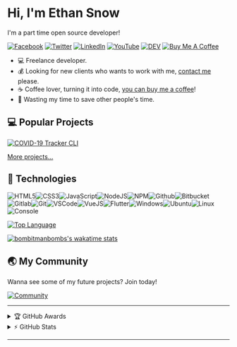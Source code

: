 # Hi, I'm Ethan Snow

I'm a part time open source developer!

[![Facebook](https://img.shields.io/badge/facebook-%231877F2.svg?&style=for-the-badge&logo=facebook&logoColor=white)](https://facebook.com/bombitmanbomb) [![Twitter](https://img.shields.io/badge/twitter-%231DA1F2.svg?&style=for-the-badge&logo=twitter&logoColor=white)](https://twitter.com/Bitman_NeosVR) [![LinkedIn](https://img.shields.io/badge/linkedin-%230077B5.svg?&style=for-the-badge&logo=linkedin&logoColor=white)](https://www.linkedin.com/in/ethan-snow-a745461a6/) [![YouTube](https://img.shields.io/badge/youtube-%23FF0000.svg?&style=for-the-badge&logo=youtube&logoColor=white)](https://www.youtube.com/c/bomb_and_kou) [![DEV](https://img.shields.io/badge/DEV-%23000000.svg?&style=for-the-badge&logo=dev.to&logoColor=white)](https://dev.to/bombitmanbomb) [![Buy Me A Coffee](https://img.shields.io/badge/buy%20me%20a%20coffee-%23ff813f.svg?&style=for-the-badge&logo=buy-me-a-coffee&logoColor=white)](https://ko-fi.com/polylogix_studio)

- :computer: Freelance developer.
- :moneybag: Looking for new clients who wants to work with me, [contact me](mailto:Ethan@polylogix.studio) please.
- :coffee: Coffee lover, turning it into code, [you can buy me a coffee](https://ko-fi.com/polylogix_studio)!
- :dart: Wasting my time to save other people's time.

## :computer: Popular Projects

[![COVID-19 Tracker CLI](https://github-readme-stats.vercel.app/api/pin/?username=PolyLogiX-Studio&repo=Neos.js)](https://github.com/PolyLogiX-Studio/Neos.js)<!-- 1st Line -->

[More projects...](https://github.com/bombitmanbomb/?tab=repositories)

## :wrench: Technologies

![HTML5](https://img.icons8.com/color/30/html-5.png)![CSS3](https://img.icons8.com/color/30/css3.png)![JavaScript](https://img.icons8.com/color/30/javascript.png)![NodeJS](https://img.icons8.com/color/30/nodejs.png)![NPM](https://img.icons8.com/color/30/npm.png)![Github](https://img.icons8.com/material-outlined/30/github.png)![Bitbucket](https://img.icons8.com/color/30/bitbucket.png)![Gitlab](https://img.icons8.com/color/30/gitlab.png)![Git](https://img.icons8.com/color/30/git.png)![VSCode](https://img.icons8.com/color/30/visual-studio-code-2019.png)![VueJS](https://img.icons8.com/color/30/vue-js.png)![Flutter](https://img.icons8.com/color/30/flutter.png)![Windows](https://img.icons8.com/color/30/windows-10.png)![Ubuntu](https://img.icons8.com/color/30/ubuntu--v1.png)![Linux](https://img.icons8.com/color/30/linux.png)![Console](https://img.icons8.com/color/30/console.png)

[![Top Language](https://github-readme-stats.vercel.app/api/top-langs?username=bombitmanbomb&layout=compact)](https://github.com/bombitmanbomb/github-readme-stats)

[![bombitmanbombs's wakatime stats](https://github-readme-stats.vercel.app/api/wakatime?username=bombitmanbomb&layout=compact)](https://github.com/anuraghazra/github-readme-stats)
## :earth_asia: My Community

Wanna see some of my future projects? Join today!

[![Community](https://discordapp.com/api/guilds/571612136036499466/widget.png?style=banner2)](https://discord.io/PolyLogiX)

---

<!-- markdownlint-disable MD033 -->

<details>
    <summary>&#127942 GitHub Awards</summary>

![Github Trophy](https://github-profile-trophy.vercel.app/?username=bombitmanbomb)

</details>

<details>
    <summary>&#9889 GitHub Stats</summary>

[![Waren Gonzaga Github Stats](https://github-readme-stats.vercel.app/api?username=bombitmanbomb&show_icons=true&count_private=true)](https://github.com/bombitmanbomb)

</details>

<!-- markdownlint-enable MD033 -->

---

